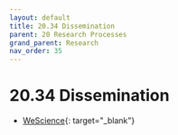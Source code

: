 ```yaml
---
layout: default
title: 20.34 Dissemination
parent: 20 Research Processes
grand_parent: Research
nav_order: 35
---
```


# 20.34 Dissemination

- [WeScience](https://www.wescience.tech/){: target="_blank"}